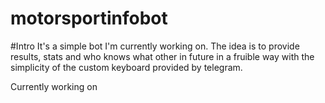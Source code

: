 # motorsportinfobot

#Intro
It's a simple bot I'm currently working on. The idea is to provide results, stats and who knows what other in future in a fruible way with the
simplicity of the custom keyboard provided by telegram.

Currently working on